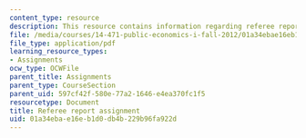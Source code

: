 ```yaml
---
content_type: resource
description: This resource contains information regarding referee report assignment.
file: /media/courses/14-471-public-economics-i-fall-2012/01a34ebae16eb1d0db4b229b96fa922d_MIT14_471F12_RefereeReport.pdf
file_type: application/pdf
learning_resource_types:
- Assignments
ocw_type: OCWFile
parent_title: Assignments
parent_type: CourseSection
parent_uid: 597cf42f-580e-77a2-1646-e4ea370fc1f5
resourcetype: Document
title: Referee report assignment
uid: 01a34eba-e16e-b1d0-db4b-229b96fa922d
---
```

